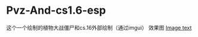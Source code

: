 # Pvz-And-cs1.6-esp
这个一个绘制的植物大战僵尸和cs.16外部绘制（通过imgui）
效果图
[Image text](https://github.com/shibaming/Pvz-And-cs1.6-esp/blob/main/effect/cs.png)
